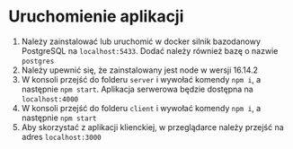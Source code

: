 # Uruchomienie aplikacji
1. Należy zainstalować lub uruchomić w docker silnik bazodanowy PostgreSQL na `localhost:5433`. Dodać należy również bazę o nazwie `postgres`
2. Należy upewnić się, że zainstalowany jest node w wersji 16.14.2
3. W konsoli przejść do folderu `server` i wywołać komendy `npm i`, a następnie `npm start`. Aplikacja serwerowa będzie dostępna na `localhost:4000`
4. W konsoli przejść do folderu `client` i wywołać komendy `npm i`, a następnie `npm start`
5. Aby skorzystać z aplikacji klienckiej, w przeglądarce należy przejść na adres `localhost:3000`